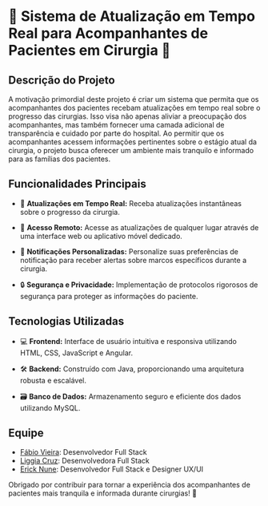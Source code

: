 # 🏥 Sistema de Atualização em Tempo Real para Acompanhantes de Pacientes em Cirurgia 🚀

## Descrição do Projeto

A motivação primordial deste projeto é criar um sistema que permita que os acompanhantes dos pacientes recebam atualizações em tempo real sobre o progresso das cirurgias. Isso visa não apenas aliviar a preocupação dos acompanhantes, mas também fornecer uma camada adicional de transparência e cuidado por parte do hospital. Ao permitir que os acompanhantes acessem informações pertinentes sobre o estágio atual da cirurgia, o projeto busca oferecer um ambiente mais tranquilo e informado para as famílias dos pacientes.

## Funcionalidades Principais

- 🔄 **Atualizações em Tempo Real:** Receba atualizações instantâneas sobre o progresso da cirurgia.
  
- 📱 **Acesso Remoto:** Acesse as atualizações de qualquer lugar através de uma interface web ou aplicativo móvel dedicado.

- 🔔 **Notificações Personalizadas:** Personalize suas preferências de notificação para receber alertas sobre marcos específicos durante a cirurgia.

- 🔒 **Segurança e Privacidade:** Implementação de protocolos rigorosos de segurança para proteger as informações do paciente.

## Tecnologias Utilizadas

- 💻 **Frontend:** Interface de usuário intuitiva e responsiva utilizando HTML, CSS, JavaScript e Angular.

- 🛠️ **Backend:** Construído com Java, proporcionando uma arquitetura robusta e escalável.

- 🗃️ **Banco de Dados:** Armazenamento seguro e eficiente dos dados utilizando MySQL.

## Equipe

- [Fábio Vieira](https://github.com/Fgv003): Desenvolvedor Full Stack
- [Liggia Cruz](https://github.com/liggiaelena): Desenvolvedora Full Stack
- [Erick Nune](https://github.com/ErickNP): Desenvolvedor Full Stack e Designer UX/UI

Obrigado por contribuir para tornar a experiência dos acompanhantes de pacientes mais tranquila e informada durante cirurgias! 🙌